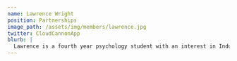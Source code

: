 ```yaml
---
name: Lawrence Wright
position: Partnerships
image_path: /assets/img/members/lawrence.jpg
twitter: CloudCannonApp
blurb: |
  Lawrence is a fourth year psychology student with an interest in Industrial psychology, how the application of psychological theory can be used to streamline business practices and efficiency.
---
```

